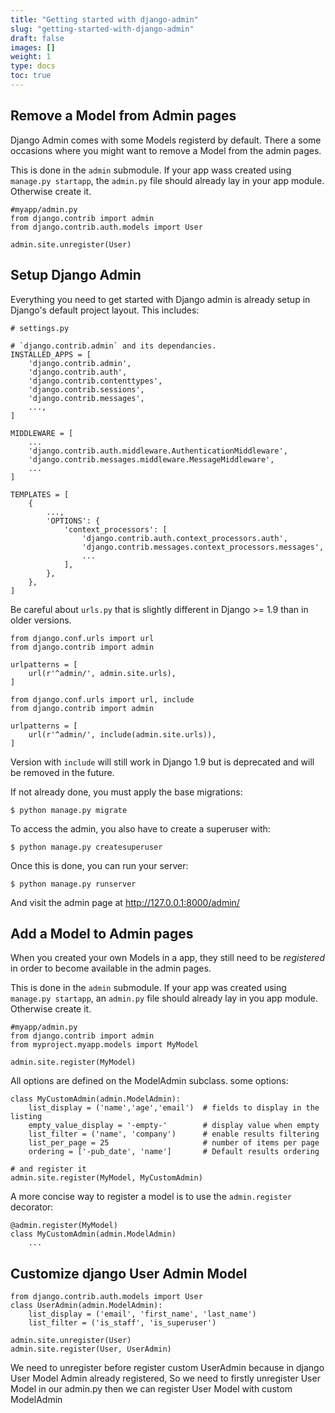 ```yaml
---
title: "Getting started with django-admin"
slug: "getting-started-with-django-admin"
draft: false
images: []
weight: 1
type: docs
toc: true
---
```


## Remove a Model from Admin pages
Django Admin comes with some Models registerd by default. There a some occasions where you might want to remove a Model from the admin pages.

This is done in the `admin` submodule. If your app wass created using `manage.py startapp`, the `admin.py` file should already lay in your app module. Otherwise create it.

    #myapp/admin.py
    from django.contrib import admin
    from django.contrib.auth.models import User

    admin.site.unregister(User)

## Setup Django Admin
<!-- language-all: python -->

Everything you need to get started with Django admin is already setup in Django's default project layout. This includes:

    # settings.py

    # `django.contrib.admin` and its dependancies.
    INSTALLED_APPS = [
        'django.contrib.admin',
        'django.contrib.auth',
        'django.contrib.contenttypes',
        'django.contrib.sessions',
        'django.contrib.messages',
        ...,
    ]

    MIDDLEWARE = [
        ...
        'django.contrib.auth.middleware.AuthenticationMiddleware',
        'django.contrib.messages.middleware.MessageMiddleware',
        ...
    ]

    TEMPLATES = [
        {
            ...,
            'OPTIONS': {
                'context_processors': [
                    'django.contrib.auth.context_processors.auth',
                    'django.contrib.messages.context_processors.messages',
                    ...
                ],
            },
        },
    ]

Be careful about `urls.py` that is slightly different in Django >= 1.9 than in older versions.

<!-- if version [gte 1.9] -->
    from django.conf.urls import url
    from django.contrib import admin
    
    urlpatterns = [
        url(r'^admin/', admin.site.urls),
    ]
<!-- end version if -->

<!-- if version [lt 1.9] -->
    from django.conf.urls import url, include
    from django.contrib import admin

    urlpatterns = [
        url(r'^admin/', include(admin.site.urls)),
    ]
<!-- end version if -->

Version with `include` will still work in Django 1.9 but is deprecated and will be removed in the future.

If not already done, you must apply the base migrations:

    $ python manage.py migrate

To access the admin, you also have to create a superuser with:

    $ python manage.py createsuperuser

Once this is done, you can run your server:

    $ python manage.py runserver

And visit the admin page at http://127.0.0.1:8000/admin/ 

## Add a Model to Admin pages
<!-- language-all: python -->

When you created your own Models in a app, they still need to be *registered* in order to become available in the admin pages.

This is done in the `admin` submodule. If your app was created using `manage.py startapp`, an `admin.py` file should already lay in you app module. Otherwise create it. 

    #myapp/admin.py
    from django.contrib import admin
    from myproject.myapp.models import MyModel
    
    admin.site.register(MyModel)

All options are defined on the ModelAdmin subclass.
some options:

    class MyCustomAdmin(admin.ModelAdmin):
        list_display = ('name','age','email')  # fields to display in the listing
        empty_value_display = '-empty-'        # display value when empty 
        list_filter = ('name', 'company')      # enable results filtering
        list_per_page = 25                     # number of items per page 
        ordering = ['-pub_date', 'name']       # Default results ordering

    # and register it 
    admin.site.register(MyModel, MyCustomAdmin)

A more concise way to register a model is to use the `admin.register` decorator:

    @admin.register(MyModel)
    class MyCustomAdmin(admin.ModelAdmin)
        ...

## Customize django User Admin Model
    from django.contrib.auth.models import User    
    class UserAdmin(admin.ModelAdmin):
        list_display = ('email', 'first_name', 'last_name')
        list_filter = ('is_staff', 'is_superuser')
        
    admin.site.unregister(User) 
    admin.site.register(User, UserAdmin)
    
We need to unregister before register custom UserAdmin because in django User Model Admin already registered, So we need to firstly unregister User Model in our admin.py then we can register User Model with custom ModelAdmin

